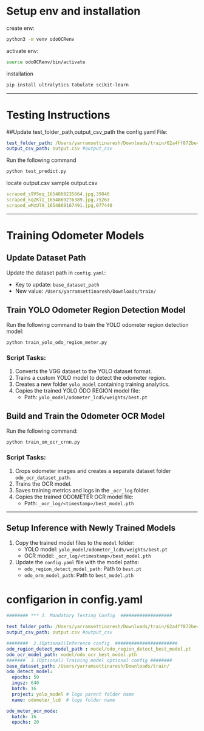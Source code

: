 

# Setup env and installation 

create env:
```bash
python3 -m venv odoOCRenv
```
activate env:
```bash
source odoOCRenv/bin/activate
```
installation
```bash
pip install ultralytics tabulate scikit-learn
```
_____________________________________
# Testing Instructions ########
##Update test_folder_path,output_csv_path the config.yaml File:
```yaml
test_folder_path: /Users/yarramsettinaresh/Downloads/train/62a4ff872be4ea4a151632b0/  #<test_folder>
output_csv_path: output.csv #output_csv
```
Run the following command
```bash
python test_predict.py

```
locate output.csv
sample output.csv
```yaml
scraped_s9V5eq_1654869235664.jpg,39846
scraped_kqZKlI_1654869276389.jpg,75263
scraped_wMzUl9_1654869167491.jpg,077440
```

_________________________________

# Training Odometer Models

## Update Dataset Path
Update the dataset path in `config.yaml`:
- Key to update: `base_dataset_path`
- New value: `/Users/yarramsettinaresh/Downloads/train/`

## Train YOLO Odometer Region Detection Model
Run the following command to train the YOLO odometer region detection model:
```bash
python train_yolo_odo_region_meter.py
```

### Script Tasks:
1. Converts the VGG dataset to the YOLO dataset format.
2. Trains a custom YOLO model to detect the odometer region.
3. Creates a new folder `yolo_model` containing training analytics.
4. Copies the trained YOLO ODO REGION model file:
   - Path: `yolo_model/odometer_lcd5/weights/best.pt`

## Build and Train the Odometer OCR Model
Run the following command:
```bash
python train_om_ocr_crnn.py
```

### Script Tasks:
1. Crops odometer images and creates a separate dataset folder `odo_ocr_dataset_path`.
2. Trains the OCR model.
3. Saves training metrics and logs in the `_ocr_log` folder.
4. Copies the trained ODOMETER OCR model file:
   - Path: `_ocr_log/<timestamp>/best_model.pth`


__________________________

## Setup Inference with Newly Trained Models
1. Copy the trained model files to the `model` folder:
   - YOLO model: `yolo_model/odometer_lcd5/weights/best.pt`
   - OCR model: `_ocr_log/<timestamp>/best_model.pth`
2. Update the `config.yaml` file with the model paths:
   - `odo_region_detect_model_path`: Path to `best.pt`
   - `odo_orm_model_path`: Path to `best_model.pth`


# configarion in config.yaml 
```yaml
######## *** 1. Mandatory Testing Config  ###################

test_folder_path: /Users/yarramsettinaresh/Downloads/train/62a4ff872be4ea4a151632b0/  #<test_folder>
output_csv_path: output.csv #output_csv

########  2.(Optional)Inference config  #######################
odo_region_detect_model_path : model/odo_region_detect_best_model.pt
odo_ocr_model_path: model/odo_ocr_best_model.pth
#######  3.(Optional) Training model optional config ########
base_dataset_path: /Users/yarramsettinaresh/Downloads/train/
odo_detect_model:
  epochs: 50
  imgsz: 640
  batch: 16
  project: yolo_model # logs parent folder name
  name: odometer_lcd  # logs folder name

odo_meter_ocr_mode:
  batch: 16
  epochs: 20
```

